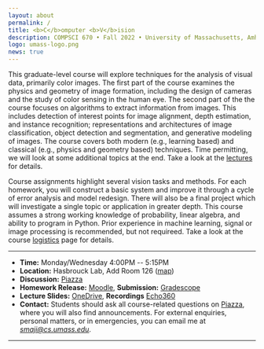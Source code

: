 ```yaml
---
layout: about
permalink: /
title: <b>C</b>omputer <b>V</b>ision
description: COMPSCI 670 • Fall 2022 • University of Massachusetts, Amherst
logo: umass-logo.png
news: true
---
```


This graduate-level course will explore techniques for the analysis of
visual data, primarily color images. The first part of the course
examines the physics and geometry of image formation, including the
design of cameras and the study of color sensing in the human eye. The
second part of the the course focuses on algorithms to extract
information from images. This includes detection of interest points
for image alignment, depth estimation, and instance recognition;
representations and architectures of image classification, object
detection and segmentation, and generative modeling of images. The
course covers both modern (e.g., learning based) and classical
(e.g., physics and geometry based) techniques. Time permitting, we
will look at some additional topics at the end. Take a look at the
[lectures](lectures/) for details.

Course assignments highlight several vision tasks and
methods. For each homework, you will construct a basic system and
improve it through a cycle of error analysis and model redesign. There
will also be a final project which will investigate a single topic or
application in greater depth. This course assumes a strong working
knowledge of probability, linear algebra, and ability to program in
Python. Prior experience in machine learning, signal or image
processing is recommended, but not requireed. Take a look at the
course [logistics](logistics/) page for details.

***

- **Time:** Monday/Wednesday 4:00PM -- 5:15PM
- **Location:** Hasbrouck Lab, Add Room 126 ([map](https://www.google.com/maps/place/Hasbrouck+Laboratory/@42.3917693,-72.5281065,17z/data=!3m1!4b1!4m12!1m6!3m5!1s0x89e6d2774930ccf3:0x66bc68f63506e9fa!2sHasbrouck+Laboratory!8m2!3d42.3917693!4d-72.5259125!3m4!1s0x89e6d2774930ccf3:0x66bc68f63506e9fa!8m2!3d42.3917693!4d-72.5259125))
- **Discussion:** [Piazza](https://piazza.com/umass/fall2022/compsci670/home)
- **Homework Release:** [Moodle](https://umass.moonami.com/course/view.php?id=32814), **Submission:** [Gradescope]()
- **Lecture Slides:** [OneDrive](https://umass-my.sharepoint.com/:f:/g/personal/smaji_umass_edu/ErM3oUVOXS1JnmrMOyLnsnsBPKfpjml7g-xkSD8fhKOf8g?e=vLXnyH), **Recordings** [Echo360](https://umass.moonami.com/mod/lti/view.php?id=1818019)
- **Contact:** Students should ask all course-related questions on
  [Piazza](), where you will also find announcements. For external
  enquiries, personal matters, or in emergencies, you can email me at
  *smaji@cs.umass.edu*.

***

